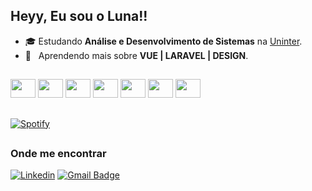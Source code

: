 ## Heyy, Eu sou o Luna!!

- 🎓 Estudando **Análise e Desenvolvimento de Sistemas** na <a href="https://www.uninter.com">Uninter</a>.
- 🌱 &nbsp; Aprendendo mais sobre **VUE | LARAVEL | DESIGN**.

##

<div>
  <img width="40" height="30" src="https://cdn.jsdelivr.net/gh/devicons/devicon@latest/icons/html5/html5-plain.svg" />
  <img width="40" height="30" src="https://cdn.jsdelivr.net/gh/devicons/devicon@latest/icons/css3/css3-plain.svg" />
  <img width="40" height="30" src="https://cdn.jsdelivr.net/gh/devicons/devicon@latest/icons/javascript/javascript-plain.svg" />
  <img width="40" height="30" src="https://cdn.jsdelivr.net/gh/devicons/devicon@latest/icons/typescript/typescript-plain.svg" />
  <img width="40" height="30" src="https://cdn.jsdelivr.net/gh/devicons/devicon@latest/icons/vuejs/vuejs-original.svg" />
  <img width="40" height="30" src="https://cdn.jsdelivr.net/gh/devicons/devicon@latest/icons/vuetify/vuetify-original.svg" />
  <img width="40" height="30" src="https://cdn.jsdelivr.net/gh/devicons/devicon@latest/icons/laravel/laravel-original.svg" />
</div>

##

[![Spotify](https://novatorem-ht2skrrzb-matheus-projects-29645da0.vercel.app/api/spotify)](https://open.spotify.com/user/22hmiaue4pcqxcxaurix5m7sa)

##

<h3>Onde me encontrar</h3>

[![Linkedin](https://img.shields.io/badge/-Matheus-blue?style=flat-square&logo=Linkedin&logoColor=white&link=https://www.linkedin.com/in/mathluna/)](https://www.linkedin.com/in/matholavoluna/)
[![Gmail Badge](https://img.shields.io/badge/-srmatheus6162@email.com-006bed?style=flat-square&logo=Gmail&logoColor=white&link=mailto:srmatheus6162@gmail.com)](mailto:srmatheus6162@gmail.com)
